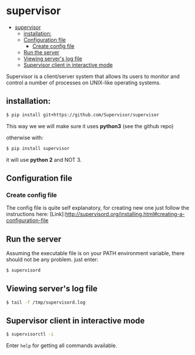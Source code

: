 # supervisor

<!--ts-->
   * [supervisor](#supervisor)
      * [installation:](#installation)
      * [Configuration file](#configuration-file)
         * [Create config file](#create-config-file)
      * [Run the server](#run-the-server)
      * [Viewing server's log file](#viewing-servers-log-file)
      * [Supervisor client in interactive mode](#supervisor-client-in-interactive-mode)

<!-- Added by: gil_diy, at: 2019-01-01T18:56+02:00 -->

<!--te-->




Supervisor is a client/server system that allows its users to monitor and control a number of processes on UNIX-like operating systems.

## installation:
```bash
$ pip install git+https://github.com/Supervisor/supervisor
```
This way we we will make sure it uses **python3** (see the github repo)

otherwise with:
```bash
$ pip install supervisor
```
it will use **python 2** and NOT 3.

## Configuration file

### Create config file
The config file is quite self explanatory,
for creating new one just follow the instructions here: [Link]:http://supervisord.org/installing.html#creating-a-configuration-file

## Run the server
Assuming the executable file is on your PATH environment variable, there should not be any problem. just enter:
```bash
$ supervisord
```

## Viewing server's log file
```bash
$ tail -f /tmp/supervisord.log
```


## Supervisor client in interactive mode
```bash
$ supervisorctl -i
```
Enter `help` for getting all commands available.
